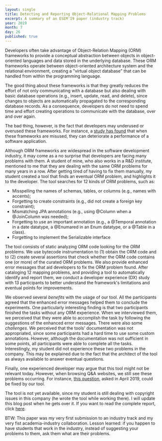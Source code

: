 ```yaml
---
layout: single
title: Detecting and Reporting Object-Relational Mapping Problems
excerpt: A summary of an ESEM'19 paper (industry track)
year: 2019
month: 7
day: 26
published: true
---
```


Developers often take advantage of Object-Relation Mapping (ORM) frameworks to
provide a conceptual abstraction between objects in object-oriented languages
and data stored in the underlying database. These ORM frameworks operate between
object-oriented architecture system and the relational environment, creating a
"virtual object database" that can be handled from within the programming language.

The good thing about these frameworks is that they greatly reduces the effort of
not only communicating with a database but also dealing with basic database
operations (e.g., insert, update, read, and delete), since changes to objects
are automatically propagated to the corresponding database records. As a
consequence, developers do not need to spend time and effort creating operations
to communicate with the database, over and over again.

The bad thing, however, is the fact that developers may underused or overused
these frameworks. For instance, a [study has found](https://petertsehsun.github.io/papers/peter_tse2016.pdf) that when these frameworks are misused, they can deteriorate a performance of a software application.

Although ORM frameworks are widespread in the software development industry, it
may come as a no surprise that developers are facing many problems with them.
A student of mine, who also works in a R&D institute, mentioned to me that they
are dealing with the same ORM problems for many years in a row. After getting
tired of having to fix them manually, my student created a tool that finds an
eventual ORM problem, and highlights it to the developer. The tool searches for 12
kinds of ORM problems, such as:

- Misspelling the names of schemas, tables, or columns (e.g., names with accents);
- Forgetting to create constraints (e.g., did not create a foreign key constraint);
- Mismatching JPA annotations (e.g., using @Column when a @JoinColumn was needed);
- Forgetting to use an important annotation (e.g., a @Temporal annotation in a date
  datatype, a @Enumared in an Enum datatype, or a @Table in a class).
- Forgetting to implement the Serializable interface

The tool consists of static analyzing ORM code looking for the ORM problems.
We use bytecode instrumentation to (1) obtain the ORM code and to (2) create
several assertions that check whether the ORM code contains one (or more) of the
curated ORM problems. We also provide enhanced error messages that aid developers
to fix the ORM problem found. After cataloging 12 mapping problems, and providing a
tool to automatically identify and report them, we conduct a developer experience
(DX) study with 13 participants to better understand the framework's
limitations and eventual points for improvements.

We observed several *benefits* with the usage of our tool. All the participants
agreed that the enhanced error messages helped them to conclude the experiments.
One particularly interesting finding is that two participants finished the tasks
without any ORM experience. When we interviewed them, we perceived that they were
able to accomplish the task by following the suggestions of the enhanced error
messages. There were also some *challenges*. We perceived that the tools'
documentation was not appropriated, since some participants had a hard time to
use some custom annotations. However, although the documentation was not
sufficient in some points, all participants were able to complete all the tasks.
Interestingly, my student did not experience these two problems in the company. This
may be  explained due to the fact that the architect of the tool as always
available to answer eventual questions.

Finally, one experienced developer may argue that this tool might not be relevant
today. However, when browsing Q&A websites, we still see these problems occurring.
For instance, [this question](stackoverflow.com/q/55466284), asked in April 2019,
could be fixed by our tool.

The tool is not yet available, since my student is still dealing with copyright
issues in this company (he wrote the tool while working there). I will update
this blog post when he gets over it. If you want to read the complete report,
click [here](http://gustavopinto.github.io/lost+found/esem2019-industry.pdf).

BTW: This paper was my very first submission to an industry track and my very fist
academia-industry collaboration. Lesson learned: if you happen to have students
that work in the industry, instead of suggesting your problems to them, ask them
what are their problems.
